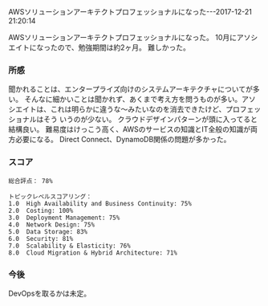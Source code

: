 AWSソリューションアーキテクトプロフェッショナルになった---2017-12-21 21:20:14

AWSソリューションアーキテクトプロフェッショナルになった。
10月にアソシエイトになったので、勉強期間は約2ヶ月。
難しかった。

### 所感

聞かれることは、エンタープライズ向けのシステムアーキテクチャについてが多い。
そんなに細かいことは聞かれず、あくまで考え方を問うものが多い。アソシエイトは、これは明らかに違うな〜みたいなのを消去できたけど、プロフェッショナルはそう
いうのが少ない。
クラウドデザインパターンが頭に入ってると結構良い。
難易度はけっこう高く、AWSのサービスの知識とIT全般の知識が両方必要になる。
Direct Connect、DynamoDB関係の問題が多かった。

### スコア

```
総合評点： 78%

トピックレベルスコアリング：
1.0  High Availability and Business Continuity: 75%
2.0  Costing: 100%
3.0  Deployment Management: 75%
4.0  Network Design: 75%
5.0  Data Storage: 83%
6.0  Security: 81%
7.0  Scalability & Elasticity: 76%
8.0  Cloud Migration & Hybrid Architecture: 71%
```

### 今後

DevOpsを取るかは未定。
